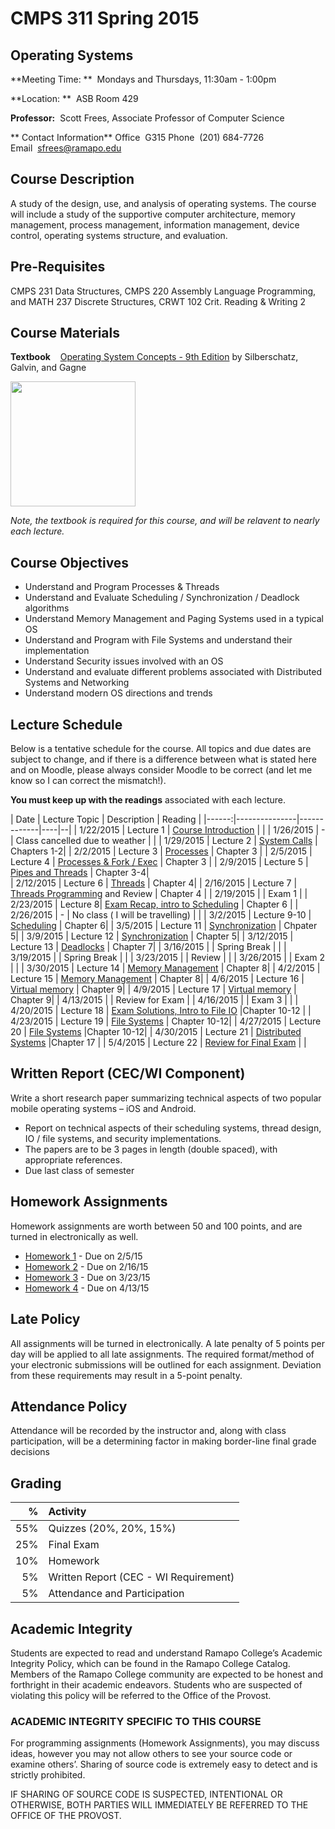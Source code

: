 # CMPS 311 Spring 2015

## Operating Systems

**Meeting Time:  **&nbsp;&nbsp;Mondays and Thursdays, 11:30am - 1:00pm

**Location:  **&nbsp;&nbsp;ASB Room 429

**Professor:**&nbsp;&nbsp;Scott Frees, Associate Professor of Computer Science

** Contact Information**
Office&nbsp;&nbsp;G315
Phone&nbsp;&nbsp;(201) 684-7726
Email&nbsp;&nbsp;[sfrees@ramapo.edu](mailto:sfrees@ramapo.edu)

## Course Description
A study of the design, use, and analysis of operating systems. The course will include a study of the supportive computer architecture, memory management, process management, information management, device control, operating systems structure, and evaluation.  
## Pre-Requisites

CMPS 231 Data Structures, CMPS 220 Assembly Language Programming, and MATH 237 Discrete Structures, CRWT 102 Crit. Reading & Writing 2 

## Course Materials

**Textbook** &nbsp;&nbsp; [Operating System Concepts - 9th Edition](http://www.amazon.com/Operating-System-Concepts-Abraham-Silberschatz/dp/1118063333/ref=tmm_hrd_title_0) by Silberschatz, Galvin, and Gagne

<img src='http://ecx.images-amazon.com/images/I/811N4zhBNdL.jpg' width="200"/>

*Note, the textbook is required for this course, and will be relavent to nearly each lecture.*

## Course Objectives
* Understand and Program Processes & Threads
* Understand and Evaluate Scheduling / Synchronization / Deadlock algorithms
* Understand Memory Management and Paging Systems used in a typical OS
* Understand and Program with File Systems and understand their implementation
* Understand Security issues involved with an OS
* Understand and evaluate different problems associated with Distributed Systems and Networking
* Understand modern OS directions and trends 

## Lecture Schedule
Below is a tentative schedule for the course.  All topics and due dates are subject to change, and if there is a difference between what is stated here and on Moodle, please always consider Moodle to be correct (and let me know so I can correct the mismatch!).

**You must keep up with the readings** associated with each lecture.  

| Date | Lecture Topic | Description | Reading |
|------:|---------------|-------------|----|--|
| 1/22/2015	| Lecture 1 | [Course Introduction](lects/Lecture01-02.pdf) | |
| 1/26/2015	| - | Class cancelled due to weather  | |
| 1/29/2015	| Lecture 2 | [System Calls](lects/Lecture01-02.pdf) | Chapters 1-2| 
| 2/2/2015	| Lecture 3 | [Processes](lects/Lecture02-05.pdf) | Chapter 3 |
| 2/5/2015	| Lecture 4 | [Processes &amp; Fork / Exec](lects/Lecture02-05.pdf) | Chapter 3 |
| 2/9/2015	| Lecture 5 | [Pipes and Threads](lects/Lecture02-05.pdf)  | Chapter 3-4|  
| 2/12/2015	| Lecture 6 | [Threads](lects/Lecture06-07.pdf) |  Chapter 4| 
| 2/16/2015	| Lecture 7  | [Threads Programming](lects/Lecture06-07.pdf) and Review | Chapter 4 | 
| 2/19/2015	|  | Exam 1 | 
| 2/23/2015	|  Lecture 8| [Exam Recap, intro to Scheduling](lects/Lecture08-10.pdf) |  Chapter 6 |
| 2/26/2015	|  - | No class ( I will be travelling) | | 
| 3/2/2015	| Lecture 9-10 | [Scheduling](lects/Lecture08-10.pdf) | Chapter 6| 
| 3/5/2015	| Lecture 11 | [Synchronization](lects/Lecture11-12.pdf) | Chpater 5| 
| 3/9/2015	| Lecture 12 | [Synchronization](lects/Lecture11-12.pdf) | Chapter 5| 
| 3/12/2015	| Lecture 13 | [Deadlocks](lects/Lecture13.pdf) | Chapter 7| 
| 3/16/2015	|   | Spring Break | | 
| 3/19/2015	|  | Spring Break | | 
| 3/23/2015	| |  Review | | 
| 3/26/2015	| | Exam 2 | |
| 3/30/2015	| Lecture 14 | [Memory Management](lects/Lecture14-17.pdf) | Chapter 8| 
| 4/2/2015	| Lecture 15 | [Memory Management](lects/Lecture14-17.pdf) | Chapter 8| 
| 4/6/2015	| Lecture 16 | [Virtual memory](lects/Lecture14-17.pdf) | Chapter 9|
| 4/9/2015	| Lecture 17 | [Virtual memory](lects/Lecture14-17.pdf) | Chapter 9| 
| 4/13/2015	|  | Review for Exam | 
| 4/16/2015	| | Exam 3 | | 
| 4/20/2015	| Lecture 18 | [Exam Solutions, Intro to File IO](lects/Lecture18-20.pdf) |Chapter 10-12 | 
| 4/23/2015	| Lecture 19 | [File Systems](lects/Lecture18-20.pdf) | Chapter 10-12|
| 4/27/2015	| Lecture 20 | [File Systems](lects/Lecture18-20.pdf) |Chapter 10-12|
| 4/30/2015	| Lecture 21 | [Distributed Systems](lects/Lecture21.pdf) |Chapter 17 | 
| 5/4/2015	| Lecture 22 | [Review for Final Exam](lects/Lecture22.pdf) | | 


## Written Report (CEC/WI Component)
Write a short research paper summarizing technical aspects of two popular mobile operating systems – iOS and Android.
* Report on technical aspects of their scheduling systems, thread design, IO / file systems, and security implementations.
* The papers are to be 3 pages in length (double spaced), with appropriate references.
* Due last class of semester

## Homework Assignments
Homework assignments are worth between 50 and 100 points, and are turned in electronically as well.  

* [Homework 1](hw/HW1.pdf)  - Due on 2/5/15 
* [Homework 2](hw/HW2.pdf)  - Due on 2/16/15 
* [Homework 3](hw/HW3.pdf)  - Due on 3/23/15
* [Homework 4](hw/HW4.pdf)  - Due on 4/13/15

## Late Policy
All assignments will be turned in electronically.  A late penalty of 5 points per day will be applied to all late assignments.  The required format/method of your electronic submissions will be outlined for each assignment.  Deviation from these requirements may result in a 5-point penalty.  

## Attendance Policy
Attendance will be recorded by the instructor and, along with class participation, will be a determining factor in making border-line final grade decisions

## Grading

| % | Activity
|------------------:|:---------------
|55%|Quizzes (20%, 20%, 15%)
|25%|Final Exam
|10%|Homework
| 5%|Written Report (CEC - WI Requirement)
| 5%|Attendance and Participation


## Academic Integrity
Students are expected to read and understand Ramapo College’s Academic Integrity Policy, which can be found in the Ramapo College Catalog.  Members of the Ramapo College community are expected to be honest and forthright in their academic endeavors.  Students who are suspected of violating this policy will be referred to the Office of the Provost.

### ACADEMIC INTEGRITY SPECIFIC TO THIS COURSE  
For programming assignments (Homework Assignments), you may discuss ideas, however you may not allow others to see your source code or examine others’.  Sharing of source code is extremely easy to detect and is strictly prohibited.  

IF SHARING OF SOURCE CODE IS SUSPECTED, INTENTIONAL OR OTHERWISE, BOTH PARTIES WILL IMMEDIATELY BE REFERRED TO THE OFFICE OF THE PROVOST.

